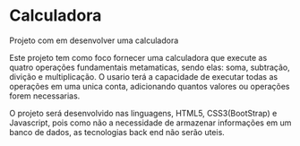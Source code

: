 # Calculadora
 Projeto com em desenvolver uma calculadora
 
 Este projeto tem como foco fornecer uma calculadora que execute as quatro operações fundamentais metamaticas, sendo elas: soma, subtração, divição e multiplicação.
 O usario terá a capacidade de executar todas as operações em uma unica conta, adicionando quantos valores ou operações forem necessarias.
 
 O projeto será desenvolvido nas linguagens, HTML5, CSS3(BootStrap) e Javascript, pois como não a necessidade de armazenar informações em um banco de dados, as tecnologias back end não serão uteis.

